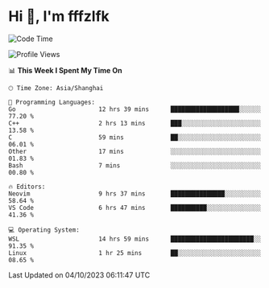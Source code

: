 # Hi 👋, I'm fffzlfk

<!--START_SECTION:waka-->
![Code Time](http://img.shields.io/badge/Code%20Time-467%20hrs%2035%20mins-blue)

![Profile Views](http://img.shields.io/badge/Profile%20Views-0-blue)

📊 **This Week I Spent My Time On** 

```text
🕑︎ Time Zone: Asia/Shanghai

💬 Programming Languages: 
Go                       12 hrs 39 mins      ███████████████████░░░░░░   77.20 % 
C++                      2 hrs 13 mins       ███░░░░░░░░░░░░░░░░░░░░░░   13.58 % 
C                        59 mins             ██░░░░░░░░░░░░░░░░░░░░░░░   06.01 % 
Other                    17 mins             ░░░░░░░░░░░░░░░░░░░░░░░░░   01.83 % 
Bash                     7 mins              ░░░░░░░░░░░░░░░░░░░░░░░░░   00.80 % 

🔥 Editors: 
Neovim                   9 hrs 37 mins       ███████████████░░░░░░░░░░   58.64 % 
VS Code                  6 hrs 47 mins       ██████████░░░░░░░░░░░░░░░   41.36 % 

💻 Operating System: 
WSL                      14 hrs 59 mins      ███████████████████████░░   91.35 % 
Linux                    1 hr 25 mins        ██░░░░░░░░░░░░░░░░░░░░░░░   08.65 % 
```


 Last Updated on 04/10/2023 06:11:47 UTC
<!--END_SECTION:waka-->
